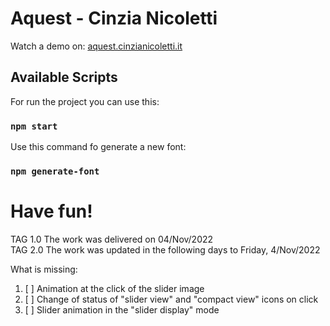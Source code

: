 # Aquest - Cinzia Nicoletti
Watch a demo on: <a href="https://aquest.cinzianicoletti.it/" target="_blank">aquest.cinzianicoletti.it</a>

## Available Scripts
For run the project you can use this:
### `npm start`

Use this command fo generate a new font:
### `npm generate-font`

# Have fun!  




TAG 1.0 The work was delivered on 04/Nov/2022 <br>
TAG 2.0 The work was updated in the following days to Friday, 4/Nov/2022

What is missing:
1. [ ] Animation at the click of the slider image
2. [ ] Change of status of "slider view" and "compact view" icons on click
3. [ ] Slider animation in the "slider display" mode
